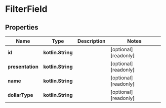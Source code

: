 
# FilterField

## Properties
Name | Type | Description | Notes
------------ | ------------- | ------------- | -------------
**id** | **kotlin.String** |  |  [optional] [readonly]
**presentation** | **kotlin.String** |  |  [optional] [readonly]
**name** | **kotlin.String** |  |  [optional] [readonly]
**dollarType** | **kotlin.String** |  |  [optional] [readonly]



